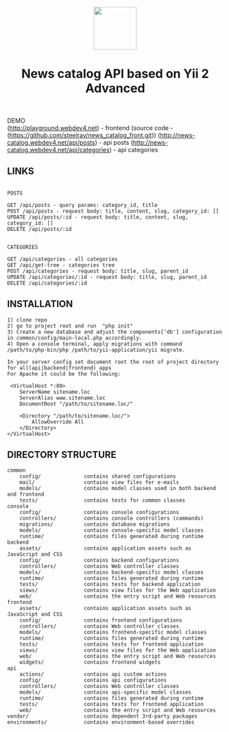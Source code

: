 <p align="center">
    <a href="https://github.com/yiisoft" target="_blank">
        <img src="https://avatars0.githubusercontent.com/u/993323" height="100px">
    </a>
    <h1 align="center">News catalog API based on Yii 2 Advanced </h1>
    <br>
</p>



DEMO
<br>
(http://playground.webdev4.net) - frontend (source code - (https://github.com/steelray/news_catalog_front.git))
(http://news-catalog.webdev4.net/api/posts) - api posts
(http://news-catalog.webdev4.net/api/categories) - api categories


LINKS 
-------------------
```

POSTS

GET /api/posts - query params: category_id, title
POST /api/posts - request body: title, content, slug, category_id: []
UPDATE /api/posts/:id - request body: title, content, slug, category_id: []
DELETE /api/posts/:id


CATEGORIES

GET /api/categories - all categories
GET /api/get-tree - categories tree
POST /api/categories - request body: title, slug, parent_id
UPDATE /api/categories/:id - request body: title, slug, parent_id
DELETE /api/categories/:id
```

INSTALLATION 
-------------------
```
1) clone repo
2) go to project root and run  "php init"
3) Create a new database and adjust the components['db'] configuration in common/config/main-local.php accordingly.
4) Open a console terminal, apply migrations with command /path/to/php-bin/php /path/to/yii-application/yii migrate.

In your server config set document root the root of project directory for all(api|backend|frontend) apps
For Apache it could be the following:

 <VirtualHost *:80>
    ServerName sitename.loc
    ServerAlias www.sitename.loc
    DocumentRoot "/path/to/sitename.loc/"
       
    <Directory "/path/to/sitename.loc/">
        AllowOverride All
    </Directory>
</VirtualHost>

```

DIRECTORY STRUCTURE
-------------------

```
common
    config/              contains shared configurations
    mail/                contains view files for e-mails
    models/              contains model classes used in both backend and frontend
    tests/               contains tests for common classes    
console
    config/              contains console configurations
    controllers/         contains console controllers (commands)
    migrations/          contains database migrations
    models/              contains console-specific model classes
    runtime/             contains files generated during runtime
backend
    assets/              contains application assets such as JavaScript and CSS
    config/              contains backend configurations
    controllers/         contains Web controller classes
    models/              contains backend-specific model classes
    runtime/             contains files generated during runtime
    tests/               contains tests for backend application    
    views/               contains view files for the Web application
    web/                 contains the entry script and Web resources
frontend
    assets/              contains application assets such as JavaScript and CSS
    config/              contains frontend configurations
    controllers/         contains Web controller classes
    models/              contains frontend-specific model classes
    runtime/             contains files generated during runtime
    tests/               contains tests for frontend application
    views/               contains view files for the Web application
    web/                 contains the entry script and Web resources
    widgets/             contains frontend widgets
api
    actions/             contains api custom actions 
    config/              contains api configurations
    controllers/         contains Web controller classes
    models/              contains api-specific model classes
    runtime/             contains files generated during runtime
    tests/               contains tests for frontend application
    web/                 contains the entry script and Web resources
vendor/                  contains dependent 3rd-party packages
environments/            contains environment-based overrides
```
